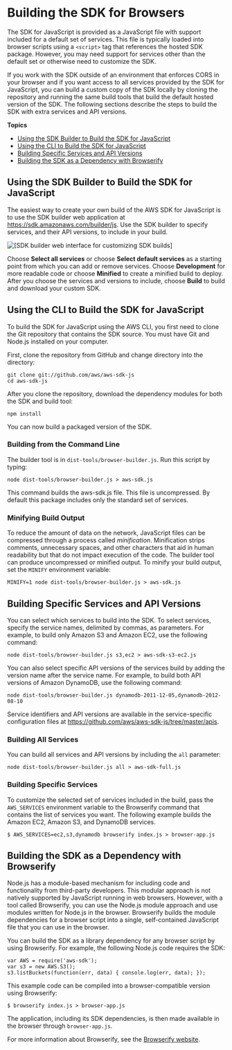 # Building the SDK for Browsers<a name="building-sdk-for-browsers"></a>

The SDK for JavaScript is provided as a JavaScript file with support included for a default set of services\. This file is typically loaded into browser scripts using a `<script>` tag that references the hosted SDK package\. However, you may need support for services other than the default set or otherwise need to customize the SDK\.

If you work with the SDK outside of an environment that enforces CORS in your browser and if you want access to all services provided by the SDK for JavaScript, you can build a custom copy of the SDK locally by cloning the repository and running the same build tools that build the default hosted version of the SDK\. The following sections describe the steps to build the SDK with extra services and API versions\.

**Topics**
+ [Using the SDK Builder to Build the SDK for JavaScript](#using-the-sdk-builder)
+ [Using the CLI to Build the SDK for JavaScript](#using-command-line-tools)
+ [Building Specific Services and API Versions](#building-specific-services-versions)
+ [Building the SDK as a Dependency with Browserify](#building-using-browserify)

## Using the SDK Builder to Build the SDK for JavaScript<a name="using-the-sdk-builder"></a>

The easiest way to create your own build of the AWS SDK for JavaScript is to use the SDK builder web application at [https://sdk\.amazonaws\.com/builder/js](https://sdk.amazonaws.com/builder/js)\. Use the SDK builder to specify services, and their API versions, to include in your build\. 

![\[SDK builder web interface for customizing SDK builds\]](http://docs.aws.amazon.com/sdk-for-javascript/v2/developer-guide/images/sdk-builder.png)

Choose **Select all services** or choose **Select default services** as a starting point from which you can add or remove services\. Choose **Development** for more readable code or choose **Minified** to create a minified build to deploy\. After you choose the services and versions to include, choose **Build** to build and download your custom SDK\.

## Using the CLI to Build the SDK for JavaScript<a name="using-command-line-tools"></a>

To build the SDK for JavaScript using the AWS CLI, you first need to clone the Git repository that contains the SDK source\. You must have Git and Node\.js installed on your computer\.

First, clone the repository from GitHub and change directory into the directory:

```
git clone git://github.com/aws/aws-sdk-js
cd aws-sdk-js
```

After you clone the repository, download the dependency modules for both the SDK and build tool:

```
npm install
```

You can now build a packaged version of the SDK\.

### Building from the Command Line<a name="building-from-command-line"></a>

The builder tool is in `dist-tools/browser-builder.js`\. Run this script by typing:

```
node dist-tools/browser-builder.js > aws-sdk.js
```

This command builds the aws\-sdk\.js file\. This file is uncompressed\. By default this package includes only the standard set of services\. 

### Minifying Build Output<a name="minifying-build-output"></a>

To reduce the amount of data on the network, JavaScript files can be compressed through a process called *minification*\. Minification strips comments, unnecessary spaces, and other characters that aid in human readability but that do not impact execution of the code\. The builder tool can produce uncompressed or minified output\. To minify your build output, set the `MINIFY` environment variable:

```
MINIFY=1 node dist-tools/browser-builder.js > aws-sdk.js
```

## Building Specific Services and API Versions<a name="building-specific-services-versions"></a>

You can select which services to build into the SDK\. To select services, specify the service names, delimited by commas, as parameters\. For example, to build only Amazon S3 and Amazon EC2, use the following command:

```
node dist-tools/browser-builder.js s3,ec2 > aws-sdk-s3-ec2.js
```

You can also select specific API versions of the services build by adding the version name after the service name\. For example, to build both API versions of Amazon DynamoDB, use the following command:

```
node dist-tools/browser-builder.js dynamodb-2011-12-05,dynamodb-2012-08-10
```

Service identifiers and API versions are available in the service\-specific configuration files at [https://github\.com/aws/aws\-sdk\-js/tree/master/apis](https://github.com/aws/aws-sdk-js/tree/master/apis)\.

### Building All Services<a name="building-all-services"></a>

You can build all services and API versions by including the `all` parameter:

```
node dist-tools/browser-builder.js all > aws-sdk-full.js
```

### Building Specific Services<a name="building-specific-services"></a>

To customize the selected set of services included in the build, pass the `AWS_SERVICES` environment variable to the Browserify command that contains the list of services you want\. The following example builds the Amazon EC2, Amazon S3, and DynamoDB services\.

```
$ AWS_SERVICES=ec2,s3,dynamodb browserify index.js > browser-app.js
```

## Building the SDK as a Dependency with Browserify<a name="building-using-browserify"></a>

Node\.js has a module\-based mechanism for including code and functionality from third\-party developers\. This modular approach is not natively supported by JavaScript running in web browsers\. However, with a tool called Browserify, you can use the Node\.js module approach and use modules written for Node\.js in the browser\. Browserify builds the module dependencies for a browser script into a single, self\-contained JavaScript file that you can use in the browser\.

You can build the SDK as a library dependency for any browser script by using Browserify\. For example, the following Node\.js code requires the SDK:

```
var AWS = require('aws-sdk');
var s3 = new AWS.S3();
s3.listBuckets(function(err, data) { console.log(err, data); });
```

This example code can be compiled into a browser\-compatible version using Browserify:

```
$ browserify index.js > browser-app.js
```

The application, including its SDK dependencies, is then made available in the browser through `browser-app.js`\.

For more information about Browserify, see the [Browserify website](http://browserify.org/)\.